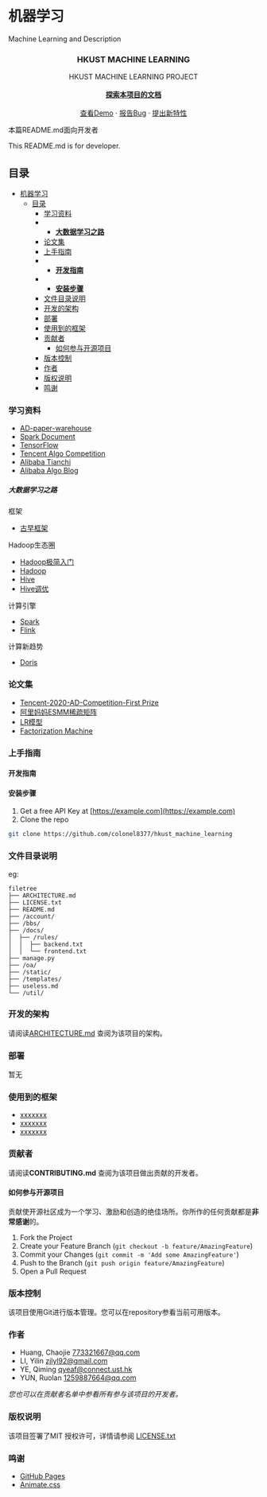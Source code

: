 # 机器学习

Machine Learning and Description

<p align="center">

  <h3 align="center">HKUST MACHINE LEARNING</h3>
  <p align="center">
    HKUST MACHINE LEARNING PROJECT
    <br/><br/>
    <a href="https://github.com/colonel8377/hkust_machine_learning"><strong>探索本项目的文档</strong></a>
    <br />
    <br />
    <a href="https://github.com/colonel8377/hkust_machine_learning">查看Demo</a>
    ·
    <a href="https://github.com/colonel8377/hkust_machine_learning">报告Bug</a>
    ·
    <a href="https://github.com/colonel8377/hkust_machine_learning">提出新特性</a>
  </p>

</p>


本篇README.md面向开发者

This README.md is for developer.
 
## 目录

- [机器学习](#机器学习)
  - [目录](#目录)
    - [学习资料](#学习资料)
    - - [**大数据学习之路**](#大数据学习之路)
    - [论文集](#论文集)
    - [上手指南](#上手指南)
    - - [**开发指南**](#开发指南)
    - - [**安装步骤**](#安装步骤)
    - [文件目录说明](#文件目录说明)
    - [开发的架构](#开发的架构)
    - [部署](#部署)
    - [使用到的框架](#使用到的框架)
    - [贡献者](#贡献者)
      - [如何参与开源项目](#如何参与开源项目)
    - [版本控制](#版本控制)
    - [作者](#作者)
    - [版权说明](#版权说明)
    - [鸣谢](#鸣谢)

### 学习资料
- [AD-paper-warehouse](https://github.com/wzhe06/Ad-papers)
- [Spark Document](https://spark.apache.org/docs/latest/)
- [TensorFlow](https://www.tensorflow.org/api_docs)
- [Tencent Algo Competition](https://algo.qq.com/archive.html)
- [Alibaba Tianchi](https://tianchi.aliyun.com/dataset)
- [Alibaba Algo Blog](https://www.zuozuovera.com/)
##### 大数据学习之路

框架
- [古早框架](https://www.zuozuovera.com/archives/609/)

Hadoop生态圈
- [Hadoop极简入门](https://github.com/wangzhiwubigdata/God-Of-BigData/tree/master/Hadoop)
- [Hadoop](https://github.com/wzdnzd/bigdata-notes/tree/master/docs/%E5%A4%A7%E6%95%B0%E6%8D%AE%E6%8A%80%E6%9C%AF%E6%96%87%E6%A1%A3/01.Hadoop)
- [Hive](https://github.com/wzdnzd/bigdata-notes/tree/master/docs/%E5%A4%A7%E6%95%B0%E6%8D%AE%E6%8A%80%E6%9C%AF%E6%96%87%E6%A1%A3/03.Hive)
- [Hive调优](https://mp.weixin.qq.com/s/Eh3QQ35ticIdjqFefCTi0A)

计算引擎
- [Spark](https://github.com/wzdnzd/bigdata-notes/tree/master/docs/%E5%A4%A7%E6%95%B0%E6%8D%AE%E6%8A%80%E6%9C%AF%E6%96%87%E6%A1%A3/11.Spark)
- [Flink](https://github.com/wzdnzd/bigdata-notes/tree/master/docs/%E5%A4%A7%E6%95%B0%E6%8D%AE%E6%8A%80%E6%9C%AF%E6%96%87%E6%A1%A3/13.Flink)

计算新趋势
- [Doris](https://doris.apache.org/master/zh-CN/)

### 论文集
- [Tencent-2020-AD-Competition-First Prize](https://github.com/guoday/Tencent2020_Rank1st)
- [阿里妈妈ESMM稀疏矩阵](https://arxiv.org/abs/1804.07931)
- [LR模型](https://people.csail.mit.edu/romer/papers/TISTRespPredAds.pdf)
- [Factorization Machine](https://www.csie.ntu.edu.tw/~b97053/paper/Rendle2010FM.pdf)

### 上手指南

#### **开发指南**

#### **安装步骤**

1. Get a free API Key at [https://example.com](https://example.com)
2. Clone the repo

```sh
git clone https://github.com/colonel8377/hkust_machine_learning
```

### 文件目录说明
eg:

```
filetree 
├── ARCHITECTURE.md
├── LICENSE.txt
├── README.md
├── /account/
├── /bbs/
├── /docs/
│  ├── /rules/
│  │  ├── backend.txt
│  │  └── frontend.txt
├── manage.py
├── /oa/
├── /static/
├── /templates/
├── useless.md
└── /util/

```

### 开发的架构 

请阅读[ARCHITECTURE.md](https://github.com/colonel8377/hkust_machine_learning/blob/master/ARCHITECTURE.md) 查阅为该项目的架构。

### 部署

暂无

### 使用到的框架

- [xxxxxxx](https://getbootstrap.com)
- [xxxxxxx](https://jquery.com)
- [xxxxxxx](https://laravel.com)

### 贡献者

请阅读**CONTRIBUTING.md** 查阅为该项目做出贡献的开发者。



#### 如何参与开源项目

贡献使开源社区成为一个学习、激励和创造的绝佳场所。你所作的任何贡献都是**非常感谢**的。


1. Fork the Project
2. Create your Feature Branch (`git checkout -b feature/AmazingFeature`)
3. Commit your Changes (`git commit -m 'Add some AmazingFeature'`)
4. Push to the Branch (`git push origin feature/AmazingFeature`)
5. Open a Pull Request



### 版本控制

该项目使用Git进行版本管理。您可以在repository参看当前可用版本。

### 作者

- Huang, Chaojie 773321667@qq.com
- LI, Yilin zjlyl92@gmail.com
- YE, Qiming qyeaf@connect.ust.hk
- YUN, Ruolan 1259887664@qq.com


 *您也可以在贡献者名单中参看所有参与该项目的开发者。*

### 版权说明

该项目签署了MIT 授权许可，详情请参阅 [LICENSE.txt](https://github.com/colonel8377/hkust_machine_learning/blob/master/LICENSE.txt)

### 鸣谢

- [GitHub Pages](https://pages.github.com)
- [Animate.css](https://daneden.github.io/animate.css)

<!-- links -->
[your-project-path]:colonel8377/hkust_machine_learning



